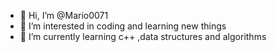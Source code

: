 - 👋 Hi, I’m @Mario0071
- 👀 I’m interested in coding and learning new things
- 🌱 I’m currently learning c++ ,data structures and algorithms
 
    

<!---
Mario0071/Mario0071 is a ✨ special ✨ repository because its `README.md` (this file) appears on your GitHub profile.
You can click the Preview link to take a look at your changes.
--->
